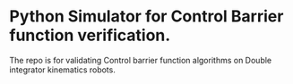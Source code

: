 ﻿# Python Simulator for Control Barrier function verification.

 The repo is for validating Control barrier function algorithms on Double integrator kinematics robots.
